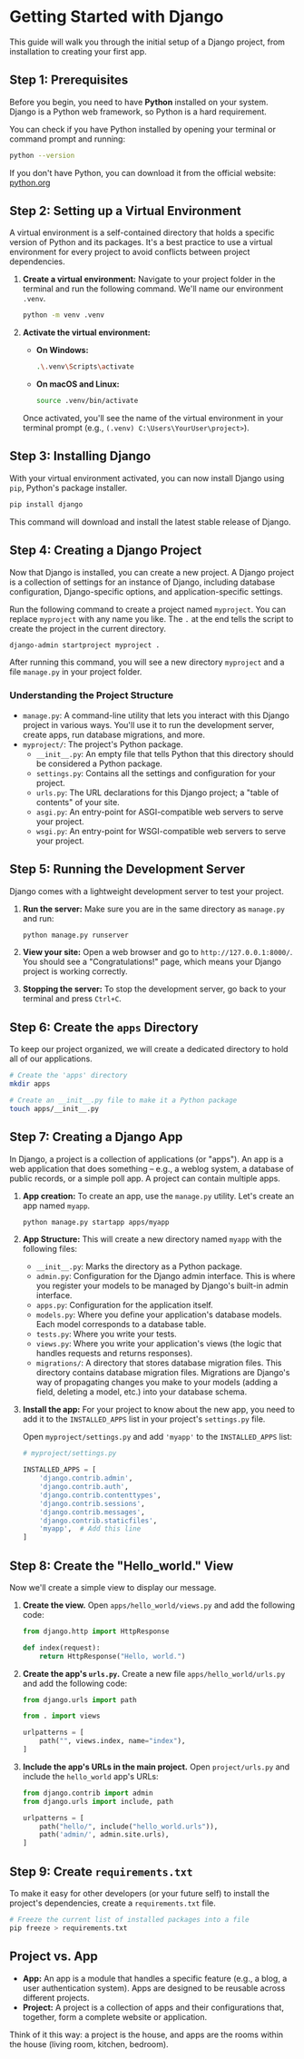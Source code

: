 # Getting Started with Django

This guide will walk you through the initial setup of a Django project, from installation to creating your first app.

## Step 1: Prerequisites

Before you begin, you need to have **Python** installed on your system. Django is a Python web framework, so Python is a hard requirement.

You can check if you have Python installed by opening your terminal or command prompt and running:

```bash
python --version
```

If you don't have Python, you can download it from the official website: [python.org](https://www.python.org/downloads/)

## Step 2: Setting up a Virtual Environment

A virtual environment is a self-contained directory that holds a specific version of Python and its packages. It's a best practice to use a virtual environment for every project to avoid conflicts between project dependencies.

1.  **Create a virtual environment:**
    Navigate to your project folder in the terminal and run the following command. We'll name our environment `.venv`.

    ```bash
    python -m venv .venv
    ```

2.  **Activate the virtual environment:**

    - **On Windows:**
      ```bash
      .\.venv\Scripts\activate
      ```
    - **On macOS and Linux:**
      ```bash
      source .venv/bin/activate
      ```

    Once activated, you'll see the name of the virtual environment in your terminal prompt (e.g., `(.venv) C:\Users\YourUser\project>`).

## Step 3: Installing Django

With your virtual environment activated, you can now install Django using `pip`, Python's package installer.

```bash
pip install django
```

This command will download and install the latest stable release of Django.

## Step 4: Creating a Django Project

Now that Django is installed, you can create a new project. A Django project is a collection of settings for an instance of Django, including database configuration, Django-specific options, and application-specific settings.

Run the following command to create a project named `myproject`. You can replace `myproject` with any name you like. The `.` at the end tells the script to create the project in the current directory.

```bash
django-admin startproject myproject .
```

After running this command, you will see a new directory `myproject` and a file `manage.py` in your project folder.

### Understanding the Project Structure

- `manage.py`: A command-line utility that lets you interact with this Django project in various ways. You'll use it to run the development server, create apps, run database migrations, and more.
- `myproject/`: The project's Python package.
  - `__init__.py`: An empty file that tells Python that this directory should be considered a Python package.
  - `settings.py`: Contains all the settings and configuration for your project.
  - `urls.py`: The URL declarations for this Django project; a "table of contents" of your site.
  - `asgi.py`: An entry-point for ASGI-compatible web servers to serve your project.
  - `wsgi.py`: An entry-point for WSGI-compatible web servers to serve your project.

## Step 5: Running the Development Server

Django comes with a lightweight development server to test your project.

1.  **Run the server:**
    Make sure you are in the same directory as `manage.py` and run:

    ```bash
    python manage.py runserver
    ```

2.  **View your site:**
    Open a web browser and go to `http://127.0.0.1:8000/`. You should see a "Congratulations!" page, which means your Django project is working correctly.

3.  **Stopping the server:**
    To stop the development server, go back to your terminal and press `Ctrl+C`.

## Step 6: Create the `apps` Directory

To keep our project organized, we will create a dedicated directory to hold all of our applications.

```bash
# Create the 'apps' directory
mkdir apps

# Create an __init__.py file to make it a Python package
touch apps/__init__.py
```

## Step 7: Creating a Django App

In Django, a project is a collection of applications (or "apps"). An app is a web application that does something – e.g., a weblog system, a database of public records, or a simple poll app. A project can contain multiple apps.

1.  **App creation:**
    To create an app, use the `manage.py` utility. Let's create an app named `myapp`.

    ```bash
    python manage.py startapp apps/myapp
    ```

2.  **App Structure:**
    This will create a new directory named `myapp` with the following files:

    - `__init__.py`: Marks the directory as a Python package.
    - `admin.py`: Configuration for the Django admin interface. This is where you register your models to be managed by Django's built-in admin interface.
    - `apps.py`: Configuration for the application itself.
    - `models.py`: Where you define your application's database models. Each model corresponds to a database table.
    - `tests.py`: Where you write your tests.
    - `views.py`: Where you write your application's views (the logic that handles requests and returns responses).
    - `migrations/`: A directory that stores database migration files. This directory contains database migration files. Migrations are Django's way of propagating changes you make to your models (adding a field, deleting a model, etc.) into your database schema.

3.  **Install the app:**
    For your project to know about the new app, you need to add it to the `INSTALLED_APPS` list in your project's `settings.py` file.

    Open `myproject/settings.py` and add `'myapp'` to the `INSTALLED_APPS` list:

    ```python
    # myproject/settings.py

    INSTALLED_APPS = [
        'django.contrib.admin',
        'django.contrib.auth',
        'django.contrib.contenttypes',
        'django.contrib.sessions',
        'django.contrib.messages',
        'django.contrib.staticfiles',
        'myapp',  # Add this line
    ]
    ```

## Step 8: Create the "Hello_world." View

Now we'll create a simple view to display our message.

1.  **Create the view.** Open `apps/hello_world/views.py` and add the following code:

    ```python
    from django.http import HttpResponse

    def index(request):
        return HttpResponse("Hello, world.")
    ```

2.  **Create the app's `urls.py`.** Create a new file `apps/hello_world/urls.py` and add the following code:

    ```python
    from django.urls import path

    from . import views

    urlpatterns = [
        path("", views.index, name="index"),
    ]
    ```

3.  **Include the app's URLs in the main project.** Open `project/urls.py` and include the `hello_world` app's URLs:

    ```python
    from django.contrib import admin
    from django.urls import include, path

    urlpatterns = [
        path("hello/", include("hello_world.urls")),
        path('admin/', admin.site.urls),
    ]
    ```

## Step 9: Create `requirements.txt`

To make it easy for other developers (or your future self) to install the project's dependencies, create a `requirements.txt` file.

```bash
# Freeze the current list of installed packages into a file
pip freeze > requirements.txt
```

## Project vs. App

- **App:** An app is a module that handles a specific feature (e.g., a blog, a user authentication system). Apps are designed to be reusable across different projects.
- **Project:** A project is a collection of apps and their configurations that, together, form a complete website or application.

Think of it this way: a project is the house, and apps are the rooms within the house (living room, kitchen, bedroom).
